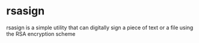 rsasign
=======

rsasign is a simple utility that can digitally sign a piece of text or a file using the RSA encryption scheme